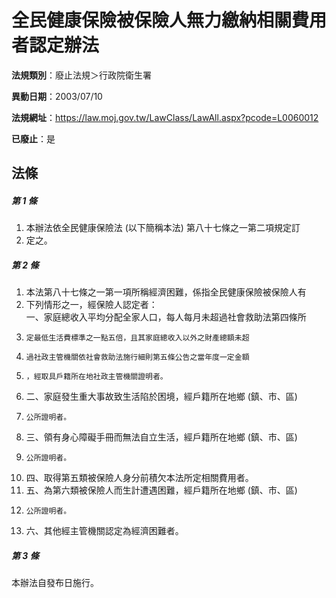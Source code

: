 # 全民健康保險被保險人無力繳納相關費用者認定辦法

**法規類別**：廢止法規＞行政院衛生署

**異動日期**：2003/07/10  

**法規網址**：https://law.moj.gov.tw/LawClass/LawAll.aspx?pcode=L0060012

**已廢止**：是



## 法條
##### 第 1 條
1. 本辦法依全民健康保險法 (以下簡稱本法) 第八十七條之一第二項規定訂
1. 定之。

##### 第 2 條
1. 本法第八十七條之一第一項所稱經濟困難，係指全民健康保險被保險人有
1. 下列情形之一，經保險人認定者：  
一、家庭總收入平均分配全家人口，每人每月未超過社會救助法第四條所
1.     定最低生活費標準之一點五倍，且其家庭總收入以外之財產總額未超
1.     過社政主管機關依社會救助法施行細則第五條公告之當年度一定金額
1.     ，經取具戶籍所在地社政主管機關證明者。
1. 二、家庭發生重大事故致生活陷於困境，經戶籍所在地鄉 (鎮、市、區)
1.     公所證明者。
1. 三、領有身心障礙手冊而無法自立生活，經戶籍所在地鄉 (鎮、市、區)
1.     公所證明者。
1. 四、取得第五類被保險人身分前積欠本法所定相關費用者。
1. 五、為第六類被保險人而生計遭遇困難，經戶籍所在地鄉 (鎮、市、區)
1.     公所證明者。
1. 六、其他經主管機關認定為經濟困難者。

##### 第 3 條
本辦法自發布日施行。


